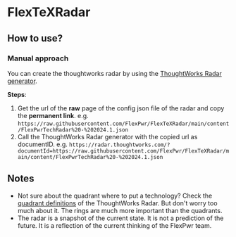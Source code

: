 # FlexTeXRadar

## How to use?

### Manual approach
You can create the thoughtworks radar by using the [ThoughtWorks Radar generator](https://radar.thoughtworks.com/).

**Steps**:

1. Get the url of the **raw** page of the config json file of the radar and copy the **permanent link**. e.g. `https://raw.githubusercontent.com/FlexPwr/FlexTeXRadar/main/content/FlexPwrTechRadar%20-%202024.1.json`
2. Call the ThoughtWorks Radar generator with the copied url as documentID. e.g. `https://radar.thoughtworks.com/?documentId=https://raw.githubusercontent.com/FlexPwr/FlexTeXRadar/main/content/FlexPwrTechRadar%20-%202024.1.json`


## Notes

- Not sure about the quadrant where to put a technology? Check the [quadrant definitions](https://www.thoughtworks.com/radar/faq#quadrant-definitions) of the ThoughtWorks Radar. But don't worry too much about it. The rings are 
  much more important than the quadrants.
- The radar is a snapshot of the current state. It is not a prediction of the future. It is a reflection of the 
  current thinking of the FlexPwr team.